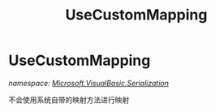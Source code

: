 ﻿---
title: UseCustomMapping
---

# UseCustomMapping
_namespace: [Microsoft.VisualBasic.Serialization](N-Microsoft.VisualBasic.Serialization.html)_

不会使用系统自带的映射方法进行映射




